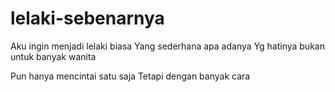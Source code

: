 # lelaki-sebenarnya

Aku ingin menjadi lelaki biasa
Yang sederhana apa adanya
Yg hatinya bukan untuk banyak wanita

Pun hanya mencintai satu saja
Tetapi dengan banyak cara




